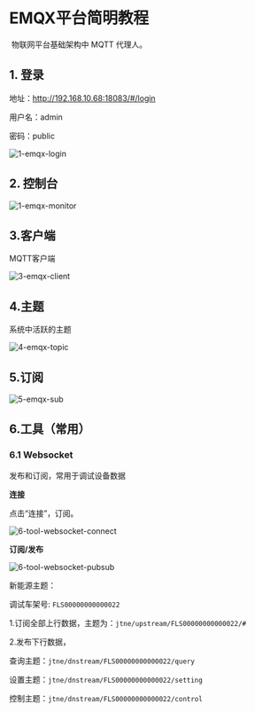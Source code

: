 # EMQX平台简明教程

​	物联网平台基础架构中 MQTT 代理人。

## 1. 登录

地址：http://192.168.10.68:18083/#/login

用户名：admin

密码：public

![1-emqx-login](..\..\images\emqx\1-emqx-login.png)



## 2. 控制台

![1-emqx-monitor](..\..\images\emqx\1-emqx-monitor.png)



## 3.客户端

MQTT客户端

![3-emqx-client](..\..\images\emqx\3-emqx-client.png)



## 4.主题

系统中活跃的主题

![4-emqx-topic](..\..\images\emqx\4-emqx-topic.png)



## 5.订阅

![5-emqx-sub](..\..\\images\emqx\5-emqx-sub.png)



## 6.工具（常用）

### 6.1 Websocket

发布和订阅，常用于调试设备数据

**连接**

点击“连接”，订阅。

![6-tool-websocket-connect](..\..\images\emqx\6-tool-websocket-connect.png)



**订阅/发布**

![6-tool-websocket-pubsub](..\..\images\emqx\6-tool-websocket-pubsub.png)



新能源主题：

调试车架号: `FLS00000000000022`

1.订阅全部上行数据，主题为：`jtne/upstream/FLS00000000000022/#`



2.发布下行数据，

查询主题：`jtne/dnstream/FLS00000000000022/query`

设置主题：`jtne/dnstream/FLS00000000000022/setting`

控制主题：`jtne/dnstream/FLS00000000000022/control`



